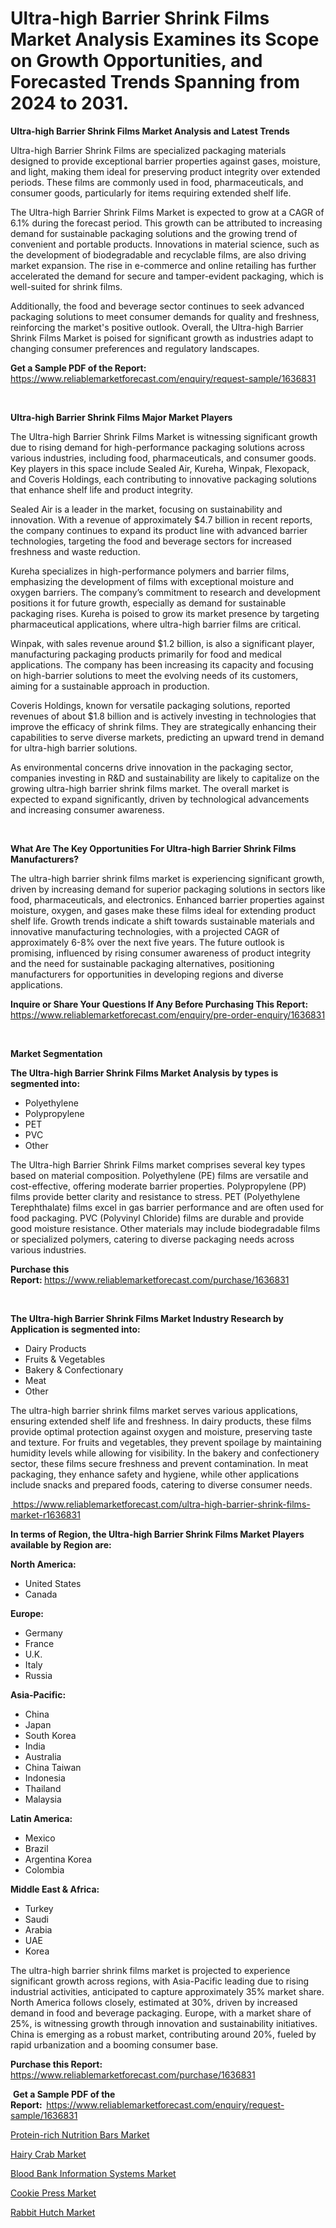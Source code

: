 <p><h1>Ultra-high Barrier Shrink Films Market Analysis Examines its Scope on Growth Opportunities, and Forecasted Trends Spanning from 2024 to 2031.</h1></p><p><strong>Ultra-high Barrier Shrink Films Market Analysis and Latest Trends</strong></p>
<p><p>Ultra-high Barrier Shrink Films are specialized packaging materials designed to provide exceptional barrier properties against gases, moisture, and light, making them ideal for preserving product integrity over extended periods. These films are commonly used in food, pharmaceuticals, and consumer goods, particularly for items requiring extended shelf life.</p><p>The Ultra-high Barrier Shrink Films Market is expected to grow at a CAGR of 6.1% during the forecast period. This growth can be attributed to increasing demand for sustainable packaging solutions and the growing trend of convenient and portable products. Innovations in material science, such as the development of biodegradable and recyclable films, are also driving market expansion. The rise in e-commerce and online retailing has further accelerated the demand for secure and tamper-evident packaging, which is well-suited for shrink films. </p><p>Additionally, the food and beverage sector continues to seek advanced packaging solutions to meet consumer demands for quality and freshness, reinforcing the market's positive outlook. Overall, the Ultra-high Barrier Shrink Films Market is poised for significant growth as industries adapt to changing consumer preferences and regulatory landscapes.</p></p>
<p><strong>Get a Sample PDF of the Report:&nbsp;</strong> <a href="https://www.reliablemarketforecast.com/enquiry/request-sample/1636831">https://www.reliablemarketforecast.com/enquiry/request-sample/1636831</a></p>
<p>&nbsp;</p>
<p><strong>Ultra-high Barrier Shrink Films Major Market Players</strong></p>
<p><p>The Ultra-high Barrier Shrink Films Market is witnessing significant growth due to rising demand for high-performance packaging solutions across various industries, including food, pharmaceuticals, and consumer goods. Key players in this space include Sealed Air, Kureha, Winpak, Flexopack, and Coveris Holdings, each contributing to innovative packaging solutions that enhance shelf life and product integrity.</p><p>Sealed Air is a leader in the market, focusing on sustainability and innovation. With a revenue of approximately $4.7 billion in recent reports, the company continues to expand its product line with advanced barrier technologies, targeting the food and beverage sectors for increased freshness and waste reduction.</p><p>Kureha specializes in high-performance polymers and barrier films, emphasizing the development of films with exceptional moisture and oxygen barriers. The company’s commitment to research and development positions it for future growth, especially as demand for sustainable packaging rises. Kureha is poised to grow its market presence by targeting pharmaceutical applications, where ultra-high barrier films are critical.</p><p>Winpak, with sales revenue around $1.2 billion, is also a significant player, manufacturing packaging products primarily for food and medical applications. The company has been increasing its capacity and focusing on high-barrier solutions to meet the evolving needs of its customers, aiming for a sustainable approach in production.</p><p>Coveris Holdings, known for versatile packaging solutions, reported revenues of about $1.8 billion and is actively investing in technologies that improve the efficacy of shrink films. They are strategically enhancing their capabilities to serve diverse markets, predicting an upward trend in demand for ultra-high barrier solutions.</p><p>As environmental concerns drive innovation in the packaging sector, companies investing in R&D and sustainability are likely to capitalize on the growing ultra-high barrier shrink films market. The overall market is expected to expand significantly, driven by technological advancements and increasing consumer awareness.</p></p>
<p>&nbsp;</p>
<p><strong>What Are The Key Opportunities For Ultra-high Barrier Shrink Films Manufacturers?</strong></p>
<p><p>The ultra-high barrier shrink films market is experiencing significant growth, driven by increasing demand for superior packaging solutions in sectors like food, pharmaceuticals, and electronics. Enhanced barrier properties against moisture, oxygen, and gases make these films ideal for extending product shelf life. Growth trends indicate a shift towards sustainable materials and innovative manufacturing technologies, with a projected CAGR of approximately 6-8% over the next five years. The future outlook is promising, influenced by rising consumer awareness of product integrity and the need for sustainable packaging alternatives, positioning manufacturers for opportunities in developing regions and diverse applications.</p></p>
<p><strong>Inquire or Share Your Questions If Any Before Purchasing This Report:</strong> <a href="https://www.reliablemarketforecast.com/enquiry/pre-order-enquiry/1636831">https://www.reliablemarketforecast.com/enquiry/pre-order-enquiry/1636831</a></p>
<p>&nbsp;</p>
<p><strong>Market Segmentation</strong></p>
<p><strong>The Ultra-high Barrier Shrink Films Market Analysis by types is segmented into:</strong></p>
<p><ul><li>Polyethylene</li><li>Polypropylene</li><li>PET</li><li>PVC</li><li>Other</li></ul></p>
<p><p>The Ultra-high Barrier Shrink Films market comprises several key types based on material composition. Polyethylene (PE) films are versatile and cost-effective, offering moderate barrier properties. Polypropylene (PP) films provide better clarity and resistance to stress. PET (Polyethylene Terephthalate) films excel in gas barrier performance and are often used for food packaging. PVC (Polyvinyl Chloride) films are durable and provide good moisture resistance. Other materials may include biodegradable films or specialized polymers, catering to diverse packaging needs across various industries.</p></p>
<p><strong>Purchase this Report:&nbsp;</strong><a href="https://www.reliablemarketforecast.com/purchase/1636831">https://www.reliablemarketforecast.com/purchase/1636831</a></p>
<p>&nbsp;</p>
<p><strong>The Ultra-high Barrier Shrink Films Market Industry Research by Application is segmented into:</strong></p>
<p><ul><li>Dairy Products</li><li>Fruits & Vegetables</li><li>Bakery & Confectionary</li><li>Meat</li><li>Other</li></ul></p>
<p><p>The ultra-high barrier shrink films market serves various applications, ensuring extended shelf life and freshness. In dairy products, these films provide optimal protection against oxygen and moisture, preserving taste and texture. For fruits and vegetables, they prevent spoilage by maintaining humidity levels while allowing for visibility. In the bakery and confectionery sector, these films secure freshness and prevent contamination. In meat packaging, they enhance safety and hygiene, while other applications include snacks and prepared foods, catering to diverse consumer needs.</p></p>
<p><a href="https://www.reliablemarketforecast.com/ultra-high-barrier-shrink-films-market-r1636831">&nbsp;https://www.reliablemarketforecast.com/ultra-high-barrier-shrink-films-market-r1636831</a></p>
<p><strong>In terms of Region, the Ultra-high Barrier Shrink Films Market Players available by Region are:</strong></p>
<p>
    <p> <strong> North America: </strong>
        <ul>
            <li>United States</li>
            <li>Canada</li>
        </ul>
        </p> 
    <p> <strong> Europe: </strong>
        <ul>
            <li>Germany</li>
            <li>France</li>
            <li>U.K.</li>
            <li>Italy</li>
            <li>Russia</li>
        </ul>
        </p> 
    <p> <strong> Asia-Pacific: </strong>
        <ul>
            <li>China</li>
            <li>Japan</li>
            <li>South Korea</li>
            <li>India</li>
            <li>Australia</li>
            <li>China Taiwan</li>
            <li>Indonesia</li>
            <li>Thailand</li>
            <li>Malaysia</li>
        </ul>
        </p> 
    <p> <strong> Latin America: </strong>
        <ul>
            <li>Mexico</li>
            <li>Brazil</li>
            <li>Argentina Korea</li>
            <li>Colombia</li>
        </ul>
        </p> 
    <p> <strong> Middle East & Africa: </strong>
        <ul>
            <li>Turkey</li>
            <li>Saudi</li>
            <li>Arabia</li>
            <li>UAE</li>
            <li>Korea</li>
        </ul>
    </p>
    </p>
<p><p>The ultra-high barrier shrink films market is projected to experience significant growth across regions, with Asia-Pacific leading due to rising industrial activities, anticipated to capture approximately 35% market share. North America follows closely, estimated at 30%, driven by increased demand in food and beverage packaging. Europe, with a market share of 25%, is witnessing growth through innovation and sustainability initiatives. China is emerging as a robust market, contributing around 20%, fueled by rapid urbanization and a booming consumer base.</p></p>
<p><strong>Purchase this Report: </strong><a href="https://www.reliablemarketforecast.com/purchase/1636831">https://www.reliablemarketforecast.com/purchase/1636831</a></p>
<p>&nbsp;<strong>Get a Sample PDF of the Report:&nbsp;&nbsp;</strong><a href="https://www.reliablemarketforecast.com/enquiry/request-sample/1636831">https://www.reliablemarketforecast.com/enquiry/request-sample/1636831</a></p>
<p><strong></strong></p>
<p><p><a href="https://github.com/CliffMedina6/Market-Research-Report-List-6/blob/main/protein-rich-nutrition-bars-market.md">Protein-rich Nutrition Bars Market</a></p><p><a href="https://issuu.com/reportprime-2/docs/hairy-crab-market-size-2030.pptx_a69beff3bc5dc4">Hairy Crab Market</a></p><p><a href="https://medium.com/@borisfisher01/global-blood-bank-information-systems-market-analysis-key-market-trends-and-future-projections-9fef73e4db35?postPublishedType=repub">Blood Bank Information Systems Market</a></p><p><a href="https://www.linkedin.com/pulse/cookie-press-market-forecast-global-trends-analysis-from-tlh8e?trackingId=hh571jKnQauGHoPhoc1sng%3D%3D">Cookie Press Market</a></p><p><a href="https://www.linkedin.com/pulse/rabbit-hutch-market-global-regional-analysis-focus-region-xqewe?trackingId=1bwFpQ9ETGK3ZzkCqUNjzw%3D%3D">Rabbit Hutch Market</a></p></p>